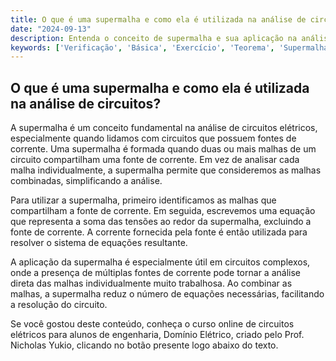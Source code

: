 ```yaml
---
title: O que é uma supermalha e como ela é utilizada na análise de circuitos?
date: "2024-09-13"
description: Entenda o conceito de supermalha e sua aplicação na análise de circuitos elétricos.
keywords: ['Verificação', 'Básica', 'Exercício', 'Teorema', 'Supermalha', 'Fonte', 'Tensão']
---
```


## O que é uma supermalha e como ela é utilizada na análise de circuitos?

A supermalha é um conceito fundamental na análise de circuitos elétricos, especialmente quando lidamos com circuitos que possuem fontes de corrente. Uma supermalha é formada quando duas ou mais malhas de um circuito compartilham uma fonte de corrente. Em vez de analisar cada malha individualmente, a supermalha permite que consideremos as malhas combinadas, simplificando a análise.

Para utilizar a supermalha, primeiro identificamos as malhas que compartilham a fonte de corrente. Em seguida, escrevemos uma equação que representa a soma das tensões ao redor da supermalha, excluindo a fonte de corrente. A corrente fornecida pela fonte é então utilizada para resolver o sistema de equações resultante.

A aplicação da supermalha é especialmente útil em circuitos complexos, onde a presença de múltiplas fontes de corrente pode tornar a análise direta das malhas individualmente muito trabalhosa. Ao combinar as malhas, a supermalha reduz o número de equações necessárias, facilitando a resolução do circuito.

Se você gostou deste conteúdo, conheça o curso online de circuitos elétricos para alunos de engenharia, Domínio Elétrico, criado pelo Prof. Nicholas Yukio, clicando no botão presente logo abaixo do texto.
